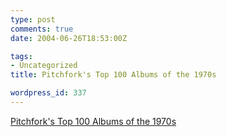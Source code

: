 ```yaml
---
type: post
comments: true
date: 2004-06-26T18:53:00Z

tags:
- Uncategorized
title: Pitchfork's Top 100 Albums of the 1970s

wordpress_id: 337
---
```


[Pitchfork's Top 100 Albums of the 1970s](http://pitchforkmedia.com/top/70s/)
